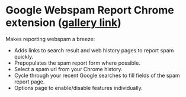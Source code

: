 <h1>Google Webspam Report Chrome extension (<a href='https://chrome.google.com/extensions/detail/efinmbicabejjhjafeidhfbojhnfiepj'>gallery link</a>)</h1>

Makes reporting webspam a breeze:

<ul>
<li>Adds links to search result and web history pages to report spam quickly.</li>
<li>Prepopulates the spam report form where possible.</li>
<li>Select a spam url from your Chrome history.</li>
<li>Cycle through your recent Google searches to fill fields of the spam report page.</li>
<li>Options page to enable/disable features individually.</li>
</ul>